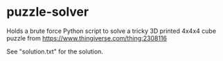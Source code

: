 # puzzle-solver
Holds a brute force Python script to solve a tricky 3D printed 4x4x4 cube puzzle from
https://www.thingiverse.com/thing:2308116 

See "solution.txt" for the solution.
